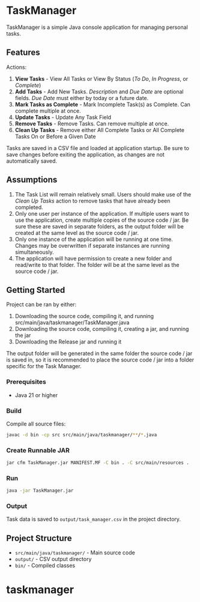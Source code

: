 # TaskManager

TaskManager is a simple Java console application for managing personal tasks.

## Features
Actions:
1. **View Tasks** - View All Tasks or View By Status (*To Do*, *In Progress*, or *Complete*)
2. **Add Tasks** - Add New Tasks. *Description* and *Due Date* are optional fields. *Due Date* must either by today or a future date.
3. **Mark Tasks as Complete** - Mark Incomplete Task(s) as Complete. Can complete multiple at once.
4. **Update Tasks** - Update Any Task Field
5. **Remove Tasks** - Remove Tasks.  Can remove multiple at once.
6. **Clean Up Tasks** - Remove either All Complete Tasks or All Complete Tasks On or Before a Given Date

Tasks are saved in a CSV file and loaded at application startup. Be sure to save changes before exiting the application, as changes are not automatically saved.

## Assumptions
1. The Task List will remain relatively small. Users should make use of the *Clean Up Tasks* action to remove tasks that have already been completed.
2. Only one user per instance of the application. If multiple users want to use the application, create multiple copies of the source code / jar. Be sure these are saved in separate folders, as the output folder will be created at the same level as the source code / jar.
3. Only one instance of the application will be running at one time. Changes may be overwritten if separate instances are running simultaneously.
4. The application will have permission to create a new folder and read/write to that folder. The folder will be at the same level as the source code / jar.

## Getting Started
Project can be ran by either:
1. Downloading the source code, compiling it, and running src/main/java/taskmanager/TaskManager.java
2. Downloading the source code, compiling it, creating a jar, and running the jar
3. Downloading the Release jar and running it

The output folder will be generated in the same folder the source code / jar is saved in, so it is recommended to place the source code / jar into a folder specific for the Task Manager.

### Prerequisites
- Java 21 or higher

### Build
Compile all source files:
```sh
javac -d bin -cp src src/main/java/taskmanager/**/*.java
```

### Create Runnable JAR
```sh
jar cfm TaskManager.jar MANIFEST.MF -C bin . -C src/main/resources .
```

### Run
```sh
java -jar TaskManager.jar
```

### Output
Task data is saved to `output/task_manager.csv` in the project directory.

## Project Structure
- `src/main/java/taskmanager/` - Main source code
- `output/` - CSV output directory
- `bin/` - Compiled classes

# taskmanager
